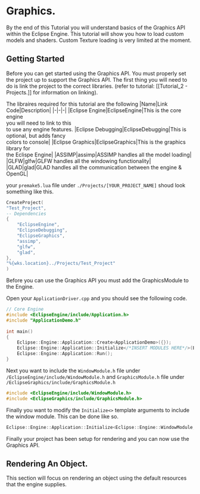 # Graphics.
By the end of this Tutorial you will understand basics of the Graphics API within the Eclipse Engine. This tutorial will show you how to load custom models and shaders. Custom Texture loading is very limited at the moment.

## Getting Started
Before you can get started using the Graphics API. You must properly set the project up to support the Graphics API. The first thing you will need to do is link the project to the correct libraries. (refer to tutorial: [[Tutorial_2 - Projects.]] for information on linking).

The libraires required for this tutorial are the following
|Name|Link Code|Description|
|-|-|-|
|Eclipse Engine|EclipseEngine|This is the core engine<br>you will need to link to this<br>to use any engine features.
|Eclipse Debugging|EclipseDebugging|This is optional, but adds fancy<br>colors to console|
|Eclipse Graphics|EclipseGraphics|This is the graphics library for<br>the Eclispe Engine|
|ASSIMP|assimp|ASSIMP handles all the model loading|
|GLFW|glfw|GLFW handles all the windowing functionality|
|GLAD|glad|GLAD handles all the communication between the engine & OpenGL|

your `premake5.lua` file under `./Projects/[YOUR_PROJECT_NAME]` shoud look something like this.
```lua
CreateProject(
"Test_Project",
-- Dependencies
{
    "EclipseEngine",
    "EclipseDebugging",
    "EclipseGraphics",
    "assimp",
    "glfw",
    "glad",
},
"%{wks.location}../Projects/Test_Project"
)
```

Before you can use the Graphics API you must add the GraphicsModule to the Engine.

Open your `ApplicationDriver.cpp` and you should see the following code.
```cpp
// Core Engine
#include <EclipseEngine/include/Application.h>
#include "ApplicationDemo.h"
	
int main()
{
	Eclipse::Engine::Application::Create<ApplicationDemo>({});
	Eclipse::Engine::Application::Initialize</*INSERT MODULES HERE*/>(Eclipse::Engine::Application::Instance);
	Eclipse::Engine::Application::Run();
}
```

Next you want to include the `WindowModule.h` file under `/EclipseEngine/include/WindowModule.h`
and
`GraphicsModule.h` file under `/EclipseGraphics/include/GraphicsModule.h`

```cpp
#include <EclipseEngine/include/WindowModule.h>
#include <EclipseGraphics/include/GraphicsModule.h>
```

Finally you want to modify the `Initialize<>` template arguments to include the window module. This can be done like so.

```cpp
Eclipse::Engine::Application::Initialize<Eclipse::Engine::WindowModule, Eclipse::Graphics::GraphicsModule>(Eclipse::Engine::Application::Instance);
```
	
Finally your project has been setup for rendering and you can now use the Graphics API.

## Rendering An Object.
This section will focus on rendering an object using the default resources that the engine supplies.
